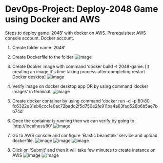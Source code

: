 # DevOps-Project: Deploy-2048 Game using Docker and AWS
Steps to deploy game ‘2048’ with docker on AWS.
Prerequisites: 
AWS console account.
Docker account.
1. Create folder name ‘2048’
2. Create Dockerfile to the folder
 ![image](https://github.com/rushi2828/Create-a-Game-using-Docker-and-Deploy-to-AWS/assets/33669698/a13342e8-4c00-4849-a80e-64082fd4ac32) 
3. Create Dcoker image with command ‘docker build -t 2048-game.
[It creating an image it's time taking process after completing restart Docker desktop]
![image](https://github.com/rushi2828/Create-a-Game-using-Docker-and-Deploy-to-AWS/assets/33669698/3618c61e-0c11-427e-acf5-046f6f10c8db)
4. Verify image on docker desktop app OR by using command ‘docker images’ in terminal.
![image](https://github.com/rushi2828/Create-a-Game-using-Docker-and-Deploy-to-AWS/assets/33669698/ed085b4e-528f-4e59-8c0d-61bb65973968)


5. Create docker container by using command 'docker run -d -p 80:80 fc6322e31eb6ccc1e0ac72badc2f5d750e2fe911ba4a63fad526b6b5ae7bb74d’
6. Once the container is running then we can verify by going to ‘http://localhost/80’ 
![image](https://github.com/rushi2828/Create-a-Game-using-Docker-and-Deploy-to-AWS/assets/33669698/6d77c703-b5aa-47a4-b4c1-cf3980deea60)

7. Go to AWS console and configure ‘Elastic beanstalk’ service and upload dockerfile.
![image](https://github.com/rushi2828/Create-a-Game-using-Docker-and-Deploy-to-AWS/assets/33669698/597240eb-86d0-4848-8310-fd231fd486dd)
![image](https://github.com/rushi2828/Create-a-Game-using-Docker-and-Deploy-to-AWS/assets/33669698/7dc3d04b-f5ee-41d3-96bd-0b220f690c90)
![image](https://github.com/rushi2828/Create-a-Game-using-Docker-and-Deploy-to-AWS/assets/33669698/6d602940-eb71-4304-9594-55edbd49b19a)

8. Click on ‘Submit’ and then it will take few minutes to create instance on AWS
![image](https://github.com/rushi2828/Create-a-Game-using-Docker-and-Deploy-to-AWS/assets/33669698/b51867c8-399b-4346-816a-6832dde92aa8)
![image](https://github.com/rushi2828/Create-a-Game-using-Docker-and-Deploy-to-AWS/assets/33669698/a913e9fc-d5f9-43bc-91ee-4a72d6890c17)
  

